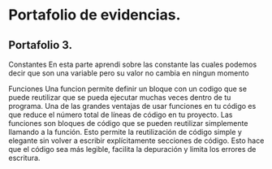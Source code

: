 # Portafolio de evidencias.

## Portafolio 3.
Constantes 
En esta parte aprendi sobre las constante las cuales podemos decir que son una variable pero su valor no cambia en ningun momento 

Funciones 
Una funcion permite definir un bloque con un codigo que se puede reutilizar que se pueda ejecutar muchas veces dentro de tu programa.
Una de las grandes ventajas de usar funciones en tu código es que reduce el número total de líneas de código en tu proyecto.
Las funciones son bloques de código que se pueden reutilizar simplemente llamando a la función. Esto permite la reutilización de código simple y elegante sin volver a escribir explícitamente secciones de código. Esto hace que el código sea más legible, facilita la depuración y limita los errores de escritura.
